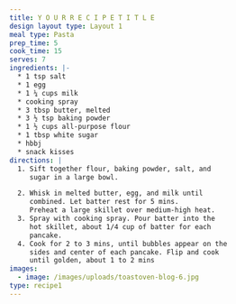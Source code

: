 ```yaml
---
title: Y O U R R E C I P E T I T L E
design layout type: Layout 1
meal type: Pasta
prep_time: 5
cook_time: 15
serves: 7
ingredients: |-
  * 1 tsp salt
  * 1 egg 
  * 1 ¼ cups milk
  * cooking spray
  * 3 tbsp butter, melted
  * 3 ½ tsp baking powder
  * 1 ½ cups all-purpose flour
  * 1 tbsp white sugar
  * h﻿bbj
  * s﻿nack kisses
directions: |
  1. Sift together flour, baking powder, salt, and
     sugar in a large bowl.

  2. Whisk in melted butter, egg, and milk until
     combined. Let batter rest for 5 mins.
     Preheat a large skillet over medium-high heat.
  3. Spray with cooking spray. Pour batter into the
     hot skillet, about 1/4 cup of batter for each
     pancake.
  4. Cook for 2 to 3 mins, until bubbles appear on the
     sides and center of each pancake. Flip and cook
     until golden, about 1 to 2 mins
images:
  - image: /images/uploads/toastoven-blog-6.jpg
type: recipe1
---
```


